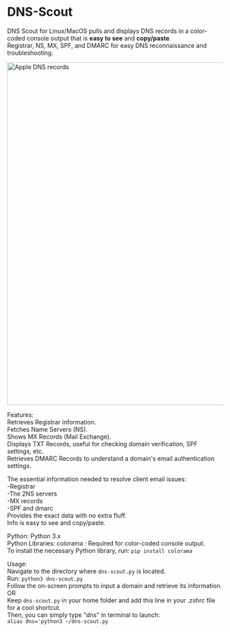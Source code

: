 # DNS-Scout  

DNS Scout for Linux/MacOS pulls and displays DNS records in a color-coded console output that is **easy to see** and **copy/paste**.   
Registrar, NS, MX, SPF, and DMARC for easy DNS reconnaissance and troubleshooting.
  
<img src="apple-dns.png" alt="Apple DNS records" width="800">  

Features:  
Retrieves Registrar information.  
Fetches Name Servers (NS).  
Shows MX Records (Mail Exchange).  
Displays TXT Records, useful for checking domain verification, SPF settings, etc.  
Retrieves DMARC Records to understand a domain's email authentication settings.  

The essential information needed to resolve client email issues:  
-Registrar  
-The 2NS servers  
-MX records  
-SPF and dmarc  
Provides the exact data with no extra fluff.  
Info is easy to see and copy/paste.  

Python: Python 3.x  
Python Libraries: colorama : Required for color-coded console output.  
To install the necessary Python library, run: 
```pip install colorama``` 

Usage:  
Navigate to the directory where ```dns-scout.py``` is located.  
Run: ```python3 dns-scout.py```  
Follow the on-screen prompts to input a domain and retrieve its information.   
OR  
Keep ```dns-scout.py``` in your home folder and add this line in your .zshrc file for a cool shortcut.  
Then, you can simply type "dns" in terminal to launch:  
```alias dns='python3 ~/dns-scout.py```
